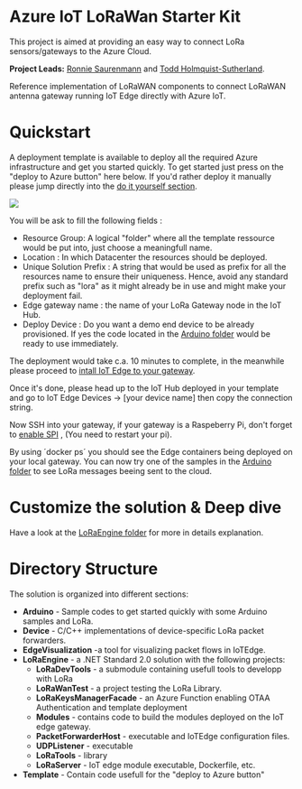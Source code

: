 # Azure IoT LoRaWan Starter Kit

This project is aimed at providing an easy way to connect LoRa sensors/gateways to the Azure Cloud.

**Project Leads:** [Ronnie Saurenmann](mailto://ronnies@microsoft.com) and 
[Todd Holmquist-Sutherland](mailto://toddhs@microsoft.com).

Reference implementation of LoRaWAN components to connect LoRaWAN antenna gateway running IoT Edge directly with Azure IoT.

# Quickstart

A deployment template is available to deploy all the required Azure infrastructure and get you started quickly. To get started just press on the "deploy to Azure button" here below. If you'd rather deploy it manually please jump directly into the [do it yourself section](/LoRaEngine).

<a href="https://portal.azure.com/#create/Microsoft.Template/uri/https%3A%2F%2Fraw.githubusercontent.com%2FSkraelinger%2FAzureIoT_LoRaWan_StarterKit%2Fmaster%2FTemplate%2Fazuredeploy.json" target="_blank">
    <img src="http://azuredeploy.net/deploybutton.png"/>
</a>

You will be ask to fill the following fields :
* Resource Group: A logical "folder" where all the template ressource would be put into, just choose a meaningfull name.
* Location : In which Datacenter the resources should be deployed.
* Unique Solution Prefix : A string that would be used as prefix for all the resources name to ensure their uniqueness. Hence, avoid any standard prefix such as "lora" as it might already be in use and might make your deployment fail.
* Edge gateway name : the name of your LoRa Gateway node in the IoT Hub.
* Deploy Device : Do you want a demo end device to be already provisioned. If yes the code located in the [Arduino folder](/Arduino) would be ready to use immediately.

The deployment would take c.a. 10 minutes to complete, in the meanwhile please proceed to [intall IoT Edge to your gateway](https://docs.microsoft.com/en-us/azure/iot-edge/how-to-install-iot-edge-linux-arm).

Once it's done, please head up to the IoT Hub deployed in your template and go to IoT Edge Devices -> [your device name] then copy the connection string. 

Now SSH into your gateway, if your gateway is a Raspeberry Pi, don't forget to [enable SPI](https://www.makeuseof.com/tag/enable-spi-i2c-raspberry-pi/) , (You need to restart your pi).

By using ´docker ps´ you should see the Edge containers being deployed on your local gateway. You can now try one of the samples in the [Arduino folder](/Arduino) to see LoRa messages beeing sent to the cloud. 


# Customize the solution & Deep dive
Have a look at the [LoRaEngine folder](/LoRaEngine) for more in details explanation.

# Directory Structure
The solution is organized into different sections:
* **Arduino** - Sample codes to get started quickly with some Arduino samples and LoRa.
* **Device** - C/C++ implementations of device-specific LoRa packet forwarders.
* **EdgeVisualization** -a tool for visualizing packet flows in IoTEdge.
* **LoRaEngine** - a .NET Standard 2.0 solution with the following projects:
  * **LoRaDevTools** - a submodule containing usefull tools to developp with LoRa
  * **LoRaWanTest** - a project testing the  LoRa Library.
  * **LoRaKeysManagerFacade** - an Azure Function enabling OTAA Authentication and template deployment
  * **Modules** - contains code to build the modules deployed on the IoT edge gateway.
  * **PacketForwarderHost** - executable and IoTEdge configuration files.
  * **UDPListener** - executable
  * **LoRaTools** - library
  * **LoRaServer** - IoT edge module executable, Dockerfile, etc.
* **Template** - Contain code usefull for the "deploy to Azure button"

